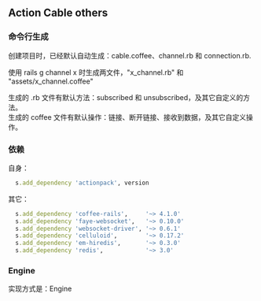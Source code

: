 ## Action Cable others

### 命令行生成

创建项目时，已经默认自动生成：cable.coffee、channel.rb 和 connection.rb.

使用 rails g channel x 时生成两文件，"x_channel.rb" 和 "assets/x_channel.coffee"

生成的 .rb 文件有默认方法：subscribed 和 unsubscribed，及其它自定义的方法。
<br>
生成的 coffee 文件有默认操作：链接、断开链接、接收到数据，及其它自定义操作。

### 依赖

自身：

```ruby
  s.add_dependency 'actionpack', version
```

其它：

```ruby
  s.add_dependency 'coffee-rails',     '~> 4.1.0'
  s.add_dependency 'faye-websocket',   '~> 0.10.0'
  s.add_dependency 'websocket-driver', '~> 0.6.1'
  s.add_dependency 'celluloid',        '~> 0.17.2'
  s.add_dependency 'em-hiredis',       '~> 0.3.0'
  s.add_dependency 'redis',            '~> 3.0'
```

### Engine

实现方式是：Engine
